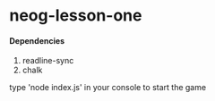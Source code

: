 # neog-lesson-one

#### Dependencies
1. readline-sync
2. chalk

type 'node index.js' in your console to start the game
